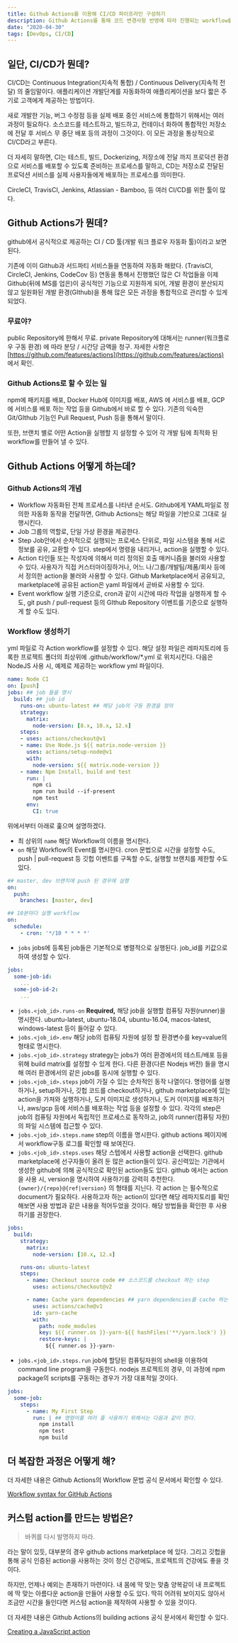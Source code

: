 ```yaml
---
title: Github Actions를 이용해 CI/CD 파이프라인 구성하기
description: Github Actions를 통해 코드 변경사항 반영에 따라 진행되는 workflow를 자동화하는 과정에 대해 기록합니다.
date: "2020-04-30"
tags: [DevOps, CI/CD]
---
```


## 일단, CI/CD가 뭔데?

CI/CD는 Continuous Integration(지속적 통합) / Continuous Delivery(지속적 전달) 의 줄임말이다. 
애플리케이션 개발단계를 자동화하여 애플리케이션을 보다 짧은 주기로 고객에게 제공하는 방법이다.

새로 개발한 기능, 버그 수정점 등을 실제 배포 중인 서비스에 통합하기 위해서는 여러 과정이 필요하다. 소스코드를 테스트하고, 빌드하고, 컨테이너 화하여 통합적인 저장소에 전달 후 서비스 무 중단 배포 등의 과정이 그것이다. 이 모든 과정을 통상적으로 CI/CD라고 부른다.

더 자세히 말하면, CI는 테스트, 빌드, Dockerizing, 저장소에 전달 까지 프로덕션 환경으로 서비스를 배포할 수 있도록 준비하는 프로세스를 말하고, CD는 저장소로 전달된 프로덕션 서비스를 실제 사용자들에게 배포하는 프로세스를 의미한다.

CircleCI, TravisCI, Jenkins, Atlassian - Bamboo, 등 여러 CI/CD를 위한 툴이 많다.

## Github Actions가 뭔데?

github에서 공식적으로 제공하는 CI / CD 툴(개발 워크 플로우 자동화 툴)이라고 보면 된다.

기존에 이미 Github과 서드파티 서비스들을 연동하여 자동화 해왔다. (TravisCI, CircleCI, Jenkins, CodeCov 등) 연동을 통해서 진행했던 많은 CI 작업들을 이제 Github(뒤에 MS를 업은)이 공식적인 기능으로 지원하게 되어, 개발 환경이 분산되지 않고 일원화된 개발 환경(GIthub)을 통해 많은 모든 과정을 통합적으로 관리할 수 있게 되었다.

### 무료야?

public Repository에 한해서 무료.
private Repository에 대해서는 runner(워크플로우 구동 환경) 에 따라 분당 / 시간당 금액을 청구.
자세한 사항은 [https://github.com/features/actions](https://github.com/features/actions) 에서 확인.

### Github Actions로 할 수 있는 일

npm에  패키지를 배포, Docker Hub에 이미지를 배포, AWS 에 서비스를 배포, GCP 에 서비스를 배포 하는 작업 등을 Github에서 바로 할 수 있다. 기존의 익숙한 Git/GIthub 기능인 Pull Request, Push 등을 통해서 말이다.

또한, 브랜치 별로 어떤 Action을 실행할 지 설정할 수 있어 각 개발 팀에 최적화 된 workflow를 만들어 낼 수 있다.

## Github Actions 어떻게 하는데?

### Github Actions의 개념

- Workflow
자동화된 전체 프로세스를 나타낸 순서도. Github에게 YAML파일로 정의한 자동화 동작을 전달하면, Github Actions는 해당 파일을 기반으로 그대로 실행시킨다.
- Job
그룹의 역할로, 단일 가상 환경을 제공한다.
- Step
Job안에서 순차적으로 실행되는 프로세스 단위로, 파일 시스템을 통해 서로 정보를 공유, 교환할 수 있다. step에서 명령을 내리거나, action을 실행할 수 있다.
- Action
타인들 또는 작성자에 의해서 미리 정의된 호출 매커니즘을 불러와 사용할 수 있다. 사용자가 직접 커스터마이징하거나, 어느 나/그룹/개발팀/제품/회사 등에서 정의한 action을 불러와 사용할 수 있다. Github Marketplace에서 공유되고, marketplace에 공유된 action은 yaml 파일에서 곧바로 사용할 수 있다.
- Event
workflow 실행 기준으로, cron과 같이 시간에 따라 작업을 실행하게 할 수도, git push / pull-request 등의 GIthub Repository 이벤트를 기준으로 실행하게 할 수도 있다.

### Workflow 생성하기

yml 파일로 각 Action workflow를 설정할 수 있다. 해당 설정 파일은 레파지토리에 등록한 프로젝트 폴더의 최상위에 .github/workflow/*.yml 로 위치시킨다. 다음은 NodeJS 사용 시, 예제로 제공하는 workflow yml 파일이다.

```yaml
name: Node CI
on: [push]
jobs: ## job 들을 명시
  build: ## job id
    runs-on: ubuntu-latest ## 해당 job의 구동 환경을 정의
    strategy:
      matrix:
        node-version: [8.x, 10.x, 12.x]
    steps:
    - uses: actions/checkout@v1
    - name: Use Node.js ${{ matrix.node-version }}
      uses: actions/setup-node@v1
      with:
        node-version: ${{ matrix.node-version }}
    - name: Npm Install, build and test
      run: |
        npm ci
        npm run build --if-present
        npm test
      env:
        CI: true
```

위에서부터 아래로 훑으며 설명하겠다.

- 최 상위의 `name`
해당 Workflow의 이름을 명시한다.
- `on`
해당 Workflow의 Event를 명시한다. cron 문법으로 시간을 설정할 수도, push | pull-request 등 깃헙 이벤트를 구독할 수도, 실행할 브랜치를 제한할 수도 있다.

```yaml
## master, dev 브랜치에 push 된 경우에 실행
on:
  push:
    branches: [master, dev]

## 10분마다 실행 workflow
on:
  schedule:
    - cron: '*/10 * * * *'
```

- `jobs`
jobs에 등록된 job들은 기본적으로 병렬적으로 실행된다. job_id를 키값으로 하여 생성할 수 있다.

```yaml
jobs:
  some-job-id:
    ...
  some-job-id-2:
    ...
```

- `jobs.<job_id>.runs-on`
**Required,** 해당 job을 실행할 컴퓨팅 자원(runner)을 명시한다.
ubuntu-latest, ubuntu-18.04, ubuntu-16.04, macos-latest, windows-latest 등이 들어갈 수 있다.
- `jobs.<job_id>.env`
해당 job의 컴퓨팅 자원에 설정 할 환경변수를  key=value의 형태로 명시한다.
- `jobs.<job_id>.strategy`
strategy는 jobs가 여러 환경에서의 테스트/배포 등을 위해 build matrix를 설정할 수 있게 한다. 다른 환경(다른 Nodejs 버전) 들을 명시해 여러 환경에서의 같은 jobs를 동시에 실행할 수 있다.
- `jobs.<job_id>.steps`
job이 가질 수 있는 순차적인 동작 나열이다. 명령어를 실행하거나, setup하거나, 깃헙 코드를 checkout하거나, github marketplace에 있는 action을 가져와 실행하거나, 도커 이미지로 생성하거나, 도커 이미지를 배포하거나, aws/gcp 등에 서비스를 배포하는 작업 등을 설정할 수 있다.
각각의 step은 job의 컴퓨팅 자원에서 독립적인 프로세스로 동작하고, job의 runner(컴퓨팅 자원)의 파일 시스템에 접근할 수 있다.
- `jobs.<job_id>.steps.name`
step의 이름을 명시한다. github actions 페이지에서 workflow구동 로그를 확인할 때 보여진다.
- `jobs.<job_id>.steps.uses`
해당 스텝에서 사용할 action을 선택한다. github marketplace에 선구자들이 올려 둔 많은 action들이 있다. 
공신력있는 기관에서 생성한 github에 의해 공식적으로 확인된 action들도 있다.
github 에서는 action을 사용 시, version을 명시하여 사용하기를 강력히 추천한다.
`{owner}/{repo}@{ref|version}` 의 형태를 지닌다.
각 action 는 필수적으로 document가 필요하다. 사용하고자 하는 action이 있다면 해당 레파지토리를 확인해보면 사용 방법과 같은 내용을 적어두었을 것이다. 해당 방법들을 확인한 후 사용하기를 권장한다.

```yaml
jobs:
  build:
    strategy:
      matrix:
        node-version: [10.x, 12.x]

    runs-on: ubuntu-latest
    steps:
      - name: Checkout source code ## 소스코드를 checkout 하는 step
        uses: actions/checkout@v2

      - name: Cache yarn dependencies ## yarn dependencies를 cache 하는 step
        uses: actions/cache@v1
        id: yarn-cache
        with:
          path: node_modules
          key: ${{ runner.os }}-yarn-${{ hashFiles('**/yarn.lock') }}
          restore-keys: |
            ${{ runner.os }}-yarn-
```

- `jobs.<job_id>.steps.run`
job에 할당된 컴퓨팅자원의 shell을 이용하여 command line program을 구동한다.
nodejs 프로젝트의 경우, 이 과정에 npm package의 scripts를 구동하는 경우가 가장 대표적일 것이다.

```yaml
jobs:
  some-job:
    steps:
      - name: My First Step
        run: | ## 명령어를 여러 줄 사용하기 위해서는 다음과 같이 한다.
          npm install
          npm test
          npm build
```

## 더 복잡한 과정은 어떻게 해?

더 자세한 내용은 Github Actions의 Workflow 문법 공식 문서에서 확인할 수 있다.

[Workflow syntax for GitHub Actions](https://help.github.com/en/actions/reference/workflow-syntax-for-github-actions)

## 커스텀 action를 만드는 방법은?

> 바퀴를 다시 발명하지 마라.

라는 말이 있듯, 대부분의 경우 github actions marketplace 에 있다. 그리고 깃헙을 통해 공식 인증된 action을 사용하는 것이 정신 건강에도, 프로젝트의 건강에도 좋을 것이다.

하지만, 언제나 예외는 존재하기 마련이다. 내 몸에 딱 맞는 맞춤 양복같이 내 프로젝트에 딱 맞는 아름다운 action을 만들어 사용할 수도 있다. 딱히 어려워 보이지도 않아서 조금만 시간을 들인다면 커스텀 action을 제작하여 사용할 수 있을 것이다. 

더 자세한 내용은 Github Actions의 building actions 공식 문서에서 확인할 수 있다.

[Creating a JavaScript action](https://help.github.com/en/actions/building-actions/creating-a-javascript-action)